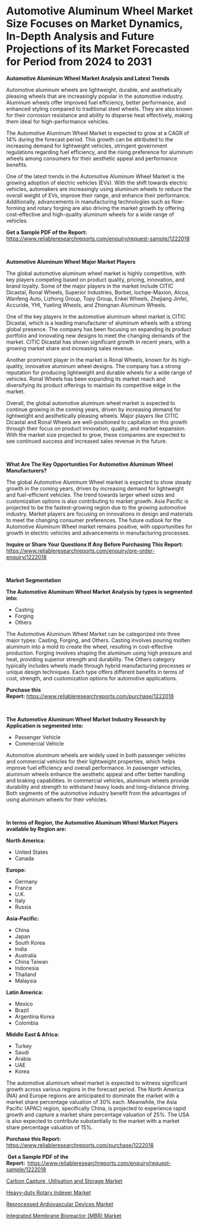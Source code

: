 <p><h1>Automotive Aluminum Wheel Market Size Focuses on Market Dynamics, In-Depth Analysis and Future Projections of its Market Forecasted for Period from 2024 to 2031</h1></p><p><strong>Automotive Aluminum Wheel Market Analysis and Latest Trends</strong></p>
<p><p>Automotive aluminum wheels are lightweight, durable, and aesthetically pleasing wheels that are increasingly popular in the automotive industry. Aluminum wheels offer improved fuel efficiency, better performance, and enhanced styling compared to traditional steel wheels. They are also known for their corrosion resistance and ability to disperse heat effectively, making them ideal for high-performance vehicles.</p><p>The Automotive Aluminum Wheel Market is expected to grow at a CAGR of 14% during the forecast period. This growth can be attributed to the increasing demand for lightweight vehicles, stringent government regulations regarding fuel efficiency, and the rising preference for aluminum wheels among consumers for their aesthetic appeal and performance benefits.</p><p>One of the latest trends in the Automotive Aluminum Wheel Market is the growing adoption of electric vehicles (EVs). With the shift towards electric vehicles, automakers are increasingly using aluminum wheels to reduce the overall weight of EVs, improve their range, and enhance their performance. Additionally, advancements in manufacturing technologies such as flow-forming and rotary forging are also driving the market growth by offering cost-effective and high-quality aluminum wheels for a wide range of vehicles.</p></p>
<p><strong>Get a Sample PDF of the Report:&nbsp;</strong> <a href="https://www.reliableresearchreports.com/enquiry/request-sample/1222018">https://www.reliableresearchreports.com/enquiry/request-sample/1222018</a></p>
<p>&nbsp;</p>
<p><strong>Automotive Aluminum Wheel Major Market Players</strong></p>
<p><p>The global automotive aluminum wheel market is highly competitive, with key players competing based on product quality, pricing, innovation, and brand loyalty. Some of the major players in the market include CITIC Dicastal, Ronal Wheels, Superior Industries, Borbet, Iochpe-Maxion, Alcoa, Wanfeng Auto, Lizhong Group, Topy Group, Enkei Wheels, Zhejiang Jinfei, Accuride, YHI, Yueling Wheels, and Zhongnan Aluminum Wheels.</p><p>One of the key players in the automotive aluminum wheel market is CITIC Dicastal, which is a leading manufacturer of aluminum wheels with a strong global presence. The company has been focusing on expanding its product portfolio and innovating new designs to meet the changing demands of the market. CITIC Dicastal has shown significant growth in recent years, with a growing market share and increasing sales revenue.</p><p>Another prominent player in the market is Ronal Wheels, known for its high-quality, innovative aluminum wheel designs. The company has a strong reputation for producing lightweight and durable wheels for a wide range of vehicles. Ronal Wheels has been expanding its market reach and diversifying its product offerings to maintain its competitive edge in the market.</p><p>Overall, the global automotive aluminum wheel market is expected to continue growing in the coming years, driven by increasing demand for lightweight and aesthetically pleasing wheels. Major players like CITIC Dicastal and Ronal Wheels are well-positioned to capitalize on this growth through their focus on product innovation, quality, and market expansion. With the market size projected to grow, these companies are expected to see continued success and increased sales revenue in the future.</p></p>
<p>&nbsp;</p>
<p><strong>What Are The Key Opportunities For Automotive Aluminum Wheel Manufacturers?</strong></p>
<p><p>The global Automotive Aluminum Wheel market is expected to show steady growth in the coming years, driven by increasing demand for lightweight and fuel-efficient vehicles. The trend towards larger wheel sizes and customization options is also contributing to market growth. Asia Pacific is projected to be the fastest-growing region due to the growing automotive industry. Market players are focusing on innovations in design and materials to meet the changing consumer preferences. The future outlook for the Automotive Aluminum Wheel market remains positive, with opportunities for growth in electric vehicles and advancements in manufacturing processes.</p></p>
<p><strong>Inquire or Share Your Questions If Any Before Purchasing This Report:</strong> <a href="https://www.reliableresearchreports.com/enquiry/pre-order-enquiry/1222018">https://www.reliableresearchreports.com/enquiry/pre-order-enquiry/1222018</a></p>
<p>&nbsp;</p>
<p><strong>Market Segmentation</strong></p>
<p><strong>The Automotive Aluminum Wheel Market Analysis by types is segmented into:</strong></p>
<p><ul><li>Casting</li><li>Forging</li><li>Others</li></ul></p>
<p><p>The Automotive Aluminum Wheel Market can be categorized into three major types: Casting, Forging, and Others. Casting involves pouring molten aluminum into a mold to create the wheel, resulting in cost-effective production. Forging involves shaping the aluminum using high pressure and heat, providing superior strength and durability. The Others category typically includes wheels made through hybrid manufacturing processes or unique design techniques. Each type offers different benefits in terms of cost, strength, and customization options for automotive applications.</p></p>
<p><strong>Purchase this Report:&nbsp;</strong><a href="https://www.reliableresearchreports.com/purchase/1222018">https://www.reliableresearchreports.com/purchase/1222018</a></p>
<p>&nbsp;</p>
<p><strong>The Automotive Aluminum Wheel Market Industry Research by Application is segmented into:</strong></p>
<p><ul><li>Passenger Vehicle</li><li>Commercial Vehicle</li></ul></p>
<p><p>Automotive aluminum wheels are widely used in both passenger vehicles and commercial vehicles for their lightweight properties, which helps improve fuel efficiency and overall performance. In passenger vehicles, aluminum wheels enhance the aesthetic appeal and offer better handling and braking capabilities. In commercial vehicles, aluminum wheels provide durability and strength to withstand heavy loads and long-distance driving. Both segments of the automotive industry benefit from the advantages of using aluminum wheels for their vehicles.</p></p>
<p>&nbsp;</p>
<p><strong>In terms of Region, the Automotive Aluminum Wheel Market Players available by Region are:</strong></p>
<p>
    <p> <strong> North America: </strong>
        <ul>
            <li>United States</li>
            <li>Canada</li>
        </ul>
        </p> 
    <p> <strong> Europe: </strong>
        <ul>
            <li>Germany</li>
            <li>France</li>
            <li>U.K.</li>
            <li>Italy</li>
            <li>Russia</li>
        </ul>
        </p> 
    <p> <strong> Asia-Pacific: </strong>
        <ul>
            <li>China</li>
            <li>Japan</li>
            <li>South Korea</li>
            <li>India</li>
            <li>Australia</li>
            <li>China Taiwan</li>
            <li>Indonesia</li>
            <li>Thailand</li>
            <li>Malaysia</li>
        </ul>
        </p> 
    <p> <strong> Latin America: </strong>
        <ul>
            <li>Mexico</li>
            <li>Brazil</li>
            <li>Argentina Korea</li>
            <li>Colombia</li>
        </ul>
        </p> 
    <p> <strong> Middle East & Africa: </strong>
        <ul>
            <li>Turkey</li>
            <li>Saudi</li>
            <li>Arabia</li>
            <li>UAE</li>
            <li>Korea</li>
        </ul>
    </p>
    </p>
<p><p>The automotive aluminum wheel market is expected to witness significant growth across various regions in the forecast period. The North America (NA) and Europe regions are anticipated to dominate the market with a market share percentage valuation of 30% each. Meanwhile, the Asia Pacific (APAC) region, specifically China, is projected to experience rapid growth and capture a market share percentage valuation of 25%. The USA is also expected to contribute substantially to the market with a market share percentage valuation of 15%.</p></p>
<p><strong>Purchase this Report: </strong><a href="https://www.reliableresearchreports.com/purchase/1222018">https://www.reliableresearchreports.com/purchase/1222018</a></p>
<p>&nbsp;<strong>Get a Sample PDF of the Report:&nbsp;&nbsp;</strong><a href="https://www.reliableresearchreports.com/enquiry/request-sample/1222018">https://www.reliableresearchreports.com/enquiry/request-sample/1222018</a></p>
<p><strong></strong></p>
<p><p><a href="https://extreme-scabiosa-c81.notion.site/Carbon-Capture-Utilisation-and-Storage-Market-Share-Market-New-Trends-Analysis-Report-By-Type-By-c0431d8da2a44b539aa214c1823cf8b0">Carbon Capture, Utilisation and Storage Market</a></p><p><a href="https://view.publitas.com/reportprime-1/heavy-duty-rotary-indexer-market-provides-detailed-segmentation-of-this-market-based-on-type-application-and-region-and-forecast-for-the-period-from-2023-2030/">Heavy-duty Rotary Indexer Market</a></p><p><a href="https://view.publitas.com/reportprime-1/reprocessed-ardiovascular-devices-market-size-market-share-and-global-market-analysis-report-2023-2030/">Reprocessed Ardiovascular Devices Market</a></p><p><a href="https://view.publitas.com/reportprime-1/integrated-membrane-bioreactor-mbr-market-size-2023-2030-global-industrial-analysis-key-geographical-regions-market-share-top-key-players-product-types-and-forecast-research-report/">Integrated Membrane Bioreactor (MBR) Market</a></p></p>